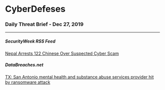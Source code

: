 # CyberDefeses
### Daily Threat Brief - Dec 27, 2019

 
-----
 
##### SecurityWeek RSS Feed
[Nepal Arrests 122 Chinese Over Suspected Cyber Scam](http://feedproxy.google.com/~r/Securityweek/~3/6IbYoi6rvsQ/nepal-arrests-122-chinese-over-suspected-cyber-scam)
 
##### DataBreaches.net
[TX: San Antonio mental health and substance abuse services provider hit by ransomware attack](https://www.databreaches.net/tx-san-antonio-mental-health-and-substance-abuse-services-provider-hit-by-ransomware-attack/)
 
